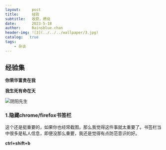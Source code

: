 ```yaml
---
layout:     post
title:      经验
subtitle:   收获，燃烧
date:       2023-5-18
author:     Rainsblue.chan
header-img: ![3](../../../wallpaper/3.jpg)
catalog:   true
tags:
    - 杂谈
---
```

## 经验集
**你荣华富贵在我**

**我生死有命在天**

![阴阳先生](https://cdn.jsdelivr.net/gh/rainsbluechan/blogimage@main/img/%E9%98%B4%E9%98%B3%E5%85%88%E7%94%9F.jpg)

### 1.隐藏chrome/firefox书签栏

这个还是挺重要的，如果你也经常截图，那么我觉得这件事就太重要了。书签栏当中很多是私人信息，即便没那么重要，我还是觉得有点防范意识的好。

**ctrl+shift+b**
